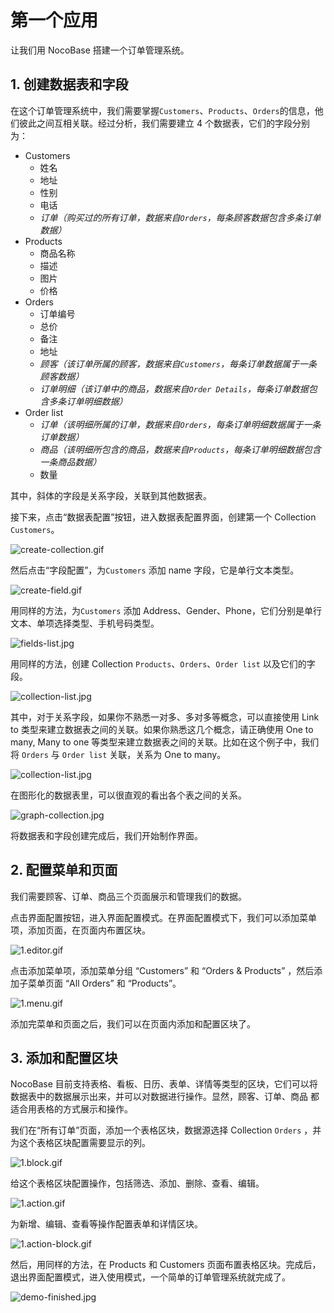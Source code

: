 # 第一个应用

让我们用 NocoBase 搭建一个订单管理系统。

## 1. 创建数据表和字段

在这个订单管理系统中，我们需要掌握`Customers`、`Products`、`Orders`的信息，他们彼此之间互相关联。经过分析，我们需要建立 4 个数据表，它们的字段分别为：

- Customers
  - 姓名
  - 地址
  - 性别
  - 电话
  - _订单（购买过的所有订单，数据来自`Orders`，每条顾客数据包含多条订单数据）_
- Products
  - 商品名称
  - 描述
  - 图片
  - 价格
- Orders
  - 订单编号
  - 总价
  - 备注
  - 地址
  - _顾客（该订单所属的顾客，数据来自`Customers`，每条订单数据属于一条顾客数据）_
  - _订单明细（该订单中的商品，数据来自`Order Details`，每条订单数据包含多条订单明细数据）_
- Order list
  - _订单（该明细所属的订单，数据来自`Orders`，每条订单明细数据属于一条订单数据）_
  - _商品（该明细所包含的商品，数据来自`Products`，每条订单明细数据包含一条商品数据）_
  - 数量

其中，斜体的字段是关系字段，关联到其他数据表。

接下来，点击“数据表配置”按钮，进入数据表配置界面，创建第一个 Collection `Customers`。

![create-collection.gif](https://static-docs.nocobase.com/becee29110811c8ceed9b14825e238ad.gif)

然后点击“字段配置”，为`Customers` 添加 name 字段，它是单行文本类型。

![create-field.gif](https://static-docs.nocobase.com/d4c49c55959516fc7e30a379b2eba2b3.gif)

用同样的方法，为`Customers` 添加 Address、Gender、Phone，它们分别是单行文本、单项选择类型、手机号码类型。

![fields-list.jpg](https://static-docs.nocobase.com/887d0173e3f1418f2404f1a9fac77934.jpg)

用同样的方法，创建 Collection `Products`、`Orders`、`Order list` 以及它们的字段。

![collection-list.jpg](https://static-docs.nocobase.com/5d2dabdbdebf0a02bbb81ae65f9f54c5.jpg)

其中，对于关系字段，如果你不熟悉一对多、多对多等概念，可以直接使用 Link to 类型来建立数据表之间的关联。如果你熟悉这几个概念，请正确使用 One to many, Many to one 等类型来建立数据表之间的关联。比如在这个例子中，我们将 `Orders` 与 `Order list` 关联，关系为 One to many。

![collection-list.jpg](https://static-docs.nocobase.com/be7df51a4848342af83f87f623b8fa0f.jpg)

在图形化的数据表里，可以很直观的看出各个表之间的关系。

![graph-collection.jpg](https://static-docs.nocobase.com/f045201f3ecb84d259cb31fe94a4eda4.jpg)

将数据表和字段创建完成后，我们开始制作界面。

## 2. 配置菜单和页面

我们需要顾客、订单、商品三个页面展示和管理我们的数据。

点击界面配置按钮，进入界面配置模式。在界面配置模式下，我们可以添加菜单项，添加页面，在页面内布置区块。

![1.editor.gif](https://static-docs.nocobase.com/d7cd4ec11ba8e6d44f498e4c272de7ba.gif)

点击添加菜单项，添加菜单分组 “Customers” 和 “Orders & Products” ，然后添加子菜单页面 “All Orders” 和 “Products”。

![1.menu.gif](https://static-docs.nocobase.com/22f890a608a95c9a17c325aa51f74d16.gif)

添加完菜单和页面之后，我们可以在页面内添加和配置区块了。

## 3. 添加和配置区块

NocoBase 目前支持表格、看板、日历、表单、详情等类型的区块，它们可以将数据表中的数据展示出来，并可以对数据进行操作。显然，顾客、订单、商品 都适合用表格的方式展示和操作。

我们在“所有订单”页面，添加一个表格区块，数据源选择 Collection `Orders` ，并为这个表格区块配置需要显示的列。

![1.block.gif](https://static-docs.nocobase.com/460d4a1942dcbfc331b4fb46f9ac7bee.gif)

给这个表格区块配置操作，包括筛选、添加、删除、查看、编辑。

![1.action.gif](https://static-docs.nocobase.com/5316605c55379b60b2d448e216b3f4d6.gif)

为新增、编辑、查看等操作配置表单和详情区块。

![1.action-block.gif](https://static-docs.nocobase.com/0d8dfac3b10219bd07439b40681cf0ca.gif)

然后，用同样的方法，在 Products 和 Customers 页面布置表格区块。完成后，退出界面配置模式，进入使用模式，一个简单的订单管理系统就完成了。

![demo-finished.jpg](https://static-docs.nocobase.com/ff6d0662391cb6e2ff879858e4fff698.jpg)